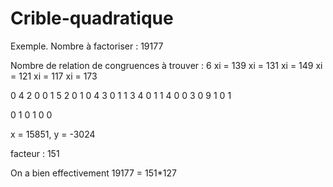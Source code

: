 Crible-quadratique
==================
Exemple. Nombre à factoriser : 19177

Nombre de relation de congruences à trouver : 6
xi = 139
xi = 131
xi = 149
xi = 121
xi = 117
xi = 173


0 4 2 0 0 
1 5 2 0 1 
0 4 3 0 1 
1 3 4 0 1 
1 4 0 0 3 
0 9 1 0 1 

0 1 0 1 0 0 

x = 15851, y = -3024

facteur : 151


On a bien effectivement 19177 = 151*127